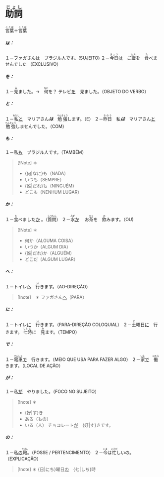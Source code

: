 # <ruby>助詞<rt>じょし</rt></ruby>
<ruby>言葉<rt>ことば</rt></ruby>＋<ruby>言葉<rt>ことば</rt></ruby>

##### は：
１－ファガさん<u>は</u>　ブラジル人です。(SUJEITO)
２－<ruby>今日<rt>きょう</rt></ruby><u>は</u>　ご<ruby>飯<rt>はん</rt></ruby>を　<ruby>食<rt>た</rt></ruby>べませんでした （EXCLUSIVO）

##### を：
１－<ruby>見<rt>み</rt></ruby>ました。→　<ruby>何<rt>なに</rt></ruby>を？
テレビ<u>を</u>　見ました。（OBJETO DO VERBO）

##### と：
１－<ruby>私<rt>わたし</rt></ruby><u>と</u>　マリアさん***は***　<ruby>勉強<rt>べんきょう</rt></ruby>します。（E）
２－<ruby>昨日<rt>きのう</rt></ruby>　私***は***　マリアさん<u>と</u>　<ruby>勉強<rt>べんきょう</rt></ruby>しませんでした。（COM）

##### も：
１－私<u>も</u>　ブラジル人です。（TAMBÉM）
>[!Note] ＊
>- {何|なに}も（NADA）
>- いつも（SEMPRE）
>- {誰|だれ}も（NINGUÉM）
>- どこも（NENHUM LUGAR）

##### か：
１－<ruby>食<rt>た</rt></ruby>べました<u>か</u> 。（<ruby>質問<rt>しつもん</rt></ruby>）
２－<ruby>水<rt>みず</rt></ruby><u>か</u> 　お<ruby>茶<rt>ちゃ</rt></ruby>を　<ruby>飲<rt>の</rt></ruby>みます。（OU)
>[!Note] ＊
>- 何か（ALGUMA COISA）
>- いつか（ALGUM DIA）
>- {誰|だれ}か（ALGUÉM）
>- どこだ（ALGUM LUGAR）

##### へ：
１－トイレ<u>へ</u>　<ruby>行<rt>い</rt></ruby>きます。（AO-DIREÇÃO）
>[!note]　＊
>ファガさん<u>へ</u>（PARA）

##### に：
１－トイレ<u>に</u>　<ruby>行<rt>い</rt></ruby>きます。（PARA-DIREÇÃO COLOQUIAL）
２－<ruby>土<rt>ど</rt></ruby>曜日<u>に</u>　行きます。
<ruby>七<rt>しち</rt></ruby><ruby>時<rt>じ</rt></ruby>に　<ruby>見<rt>み</rt></ruby>ます。（TEMPO）

##### で：
１－<ruby>電車<rt>でんしゃ</rt></ruby><u>で</u>　行きます。（MEIO QUE USA PARA FAZER ALGO）
２－<ruby>家<rt>いえ</rt></ruby><u>で</u>　<ruby>働<rt>はたら</rt></ruby>きます。（LOCAL DE AÇÃO）

##### が：
１－私<u>が</u>　やりました。（FOCO NO SUJEITO）
> [!note] ＊
>- {好|す}き
>- ある（もの）
>- いる（人）
>チョコレート<u>が</u>　{好|す}きです。


##### の：
１－私<u>の</u><ruby>鞄<rt>かばん</rt></ruby>。（POSSE / PERTENCIMENTO）
２－<ruby>今<rt>いま</rt></ruby>は<ruby>忙<rt>いそが</rt></ruby>しいの。（EXPLICAÇÃO）
> [!note] ＊ 
> {日|にち}曜日<u>の</u>　{七|しち}時

